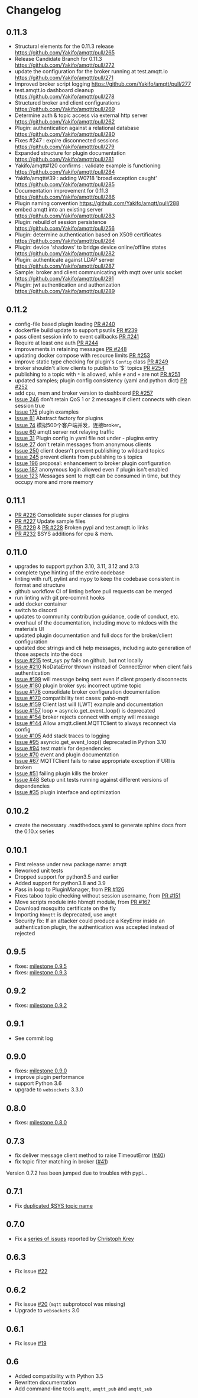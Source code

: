 # Changelog

## 0.11.3

* Structural elements for the 0.11.3 release https://github.com/Yakifo/amqtt/pull/265
* Release Candidate Branch for 0.11.3 https://github.com/Yakifo/amqtt/pull/272
* update the configuration for the broker running at test.amqtt.io  https://github.com/Yakifo/amqtt/pull/271
* Improved broker script logging https://github.com/Yakifo/amqtt/pull/277
* test.amqtt.io dashboard cleanup  https://github.com/Yakifo/amqtt/pull/278
* Structured broker and client configurations https://github.com/Yakifo/amqtt/pull/269
* Determine auth & topic access via external http server https://github.com/Yakifo/amqtt/pull/262
* Plugin: authentication against a relational database  https://github.com/Yakifo/amqtt/pull/280
* Fixes #247 : expire disconnected sessions https://github.com/Yakifo/amqtt/pull/279
* Expanded structure for plugin documentation https://github.com/Yakifo/amqtt/pull/281
* Yakifo/amqtt#120 confirms : validate example is functioning https://github.com/Yakifo/amqtt/pull/284
* Yakifo/amqtt#39 : adding W0718 'broad exception caught' https://github.com/Yakifo/amqtt/pull/285
* Documentation improvement for 0.11.3 https://github.com/Yakifo/amqtt/pull/286
* Plugin naming convention https://github.com/Yakifo/amqtt/pull/288
* embed amqtt into an existing server https://github.com/Yakifo/amqtt/pull/283
* Plugin: rebuild of session persistence https://github.com/Yakifo/amqtt/pull/256
* Plugin: determine authentication based on X509 certificates https://github.com/Yakifo/amqtt/pull/264
* Plugin: device 'shadows' to bridge device online/offline states https://github.com/Yakifo/amqtt/pull/282
* Plugin: authenticate against LDAP server https://github.com/Yakifo/amqtt/pull/287
* Sample: broker and client communicating with mqtt over unix socket https://github.com/Yakifo/amqtt/pull/291
* Plugin: jwt authentication and authorization https://github.com/Yakifo/amqtt/pull/289

## 0.11.2

-  config-file based plugin loading   [PR #240](https://github.com/Yakifo/amqtt/pull/240)
-  dockerfile build update to support psutils   [PR #239](https://github.com/Yakifo/amqtt/pull/239)
-  pass client session info to event callbacks   [PR #241](https://github.com/Yakifo/amqtt/pull/241)
-  Require at least one auth   [PR #244](https://github.com/Yakifo/amqtt/pull/244)
-  improvements in retaining messages   [PR #248](https://github.com/Yakifo/amqtt/pull/248)
-  updating docker compose with resource limits   [PR #253](https://github.com/Yakifo/amqtt/pull/253)
-  improve static type checking for plugin's `Config` class   [PR #249](https://github.com/Yakifo/amqtt/pull/249)
-  broker shouldn't allow clients to publish to '$' topics   [PR #254](https://github.com/Yakifo/amqtt/pull/254)
-  publishing to a topic with `*` is allowed, while `#` and `+` are not   [PR #251](https://github.com/Yakifo/amqtt/pull/251)
-  updated samples; plugin config consistency (yaml and python dict)   [PR #252](https://github.com/Yakifo/amqtt/pull/252)
-  add cpu, mem and broker version to dashboard   [PR #257](https://github.com/Yakifo/amqtt/pull/257)
- [Issue 246](https://github.com/Yakifo/amqtt/issues/246) don't retain QoS 1 or 2 messages if client connects with clean session true
- [Issue 175](https://github.com/Yakifo/amqtt/issues/175) plugin examples
- [Issue 81](https://github.com/Yakifo/amqtt/issues/81) Abstract factory for plugins
- [Issue 74](https://github.com/Yakifo/amqtt/issues/74) 模拟500个客户端并发，连接broker。
- [Issue 60](https://github.com/Yakifo/amqtt/issues/60) amqtt server not relaying traffic
- [Issue 31](https://github.com/Yakifo/amqtt/issues/31) Plugin config in yaml file not under - plugins entry
- [Issue 27](https://github.com/Yakifo/amqtt/issues/27) don't retain messages from anonymous clients
- [Issue 250](https://github.com/Yakifo/amqtt/issues/250) client doesn't prevent publishing to wildcard topics
- [Issue 245](https://github.com/Yakifo/amqtt/issues/245) prevent clients from publishing to `$` topics
- [Issue 196](https://github.com/Yakifo/amqtt/issues/196) proposal: enhancement to broker plugin configuration
- [Issue 187](https://github.com/Yakifo/amqtt/issues/187) anonymous login allowed even if plugin isn't enabled
- [Issue 123](https://github.com/Yakifo/amqtt/issues/123) Messages sent to mqtt can be consumed in time, but they occupy more and more memory

## 0.11.1

- [PR #226](https://github.com/Yakifo/amqtt/pull/226) Consolidate super classes for plugins
- [PR #227](https://github.com/Yakifo/amqtt/pull/227) Update sample files
- [PR #229](https://github.com/Yakifo/amqtt/pull/229) & [PR #228](https://github.com/Yakifo/amqtt/pull/228) Broken pypi and test.amqtt.io links
- [PR #232](https://github.com/Yakifo/amqtt/pull/234) $SYS additions for cpu & mem.

## 0.11.0

- upgrades to support python 3.10, 3.11, 3.12 and 3.13
- complete type hinting of the entire codebase
- linting with ruff, pylint and mypy to keep the codebase consistent in format and structure
- github workflow CI of linting before pull requests can be merged
- run linting with git pre-commit hooks 
- add docker container
- switch to discord
- updates to community contribution guidance, code of conduct, etc. 
- overhaul of the documentation, including move to mkdocs with the materials UI
- updated plugin documentation and full docs for the broker/client configuration 
- updated doc strings and cli help messages, including auto generation of those aspects into the docs
- [Issue #215](https://github.com/Yakifo/amqtt/issues/215) test_sys.py fails on github, but not locally
- [Issue #210](https://github.com/Yakifo/amqtt/issues/210) NoDataError thrown instead of ConnectError when client fails authentication
- [Issue #199](https://github.com/Yakifo/amqtt/issues/199) will message being sent even if client properly disconnects
- [Issue #180](https://github.com/Yakifo/amqtt/issues/180) plugin broker sys: incorrect uptime topic
- [Issue #178](https://github.com/Yakifo/amqtt/issues/178) consolidate broker configuration documentation
- [Issue #170](https://github.com/Yakifo/amqtt/issues/170) compatibility test cases: paho-mqtt
- [Issue #159](https://github.com/Yakifo/amqtt/issues/159) Client last will (LWT) example and documentation
- [Issue #157](https://github.com/Yakifo/amqtt/issues/157) loop = asyncio.get_event_loop() is deprecated
- [Issue #154](https://github.com/Yakifo/amqtt/issues/154) broker rejects connect with empty will message
- [Issue #144](https://github.com/Yakifo/amqtt/issues/144) Allow amqtt.client.MQTTClient to always reconnect via config
- [Issue #105](https://github.com/Yakifo/amqtt/issues/105) Add stack traces to logging
- [Issue #95](https://github.com/Yakifo/amqtt/issues/95) asyncio.get_event_loop() deprecated in Python 3.10
- [Issue #94](https://github.com/Yakifo/amqtt/issues/94) test matrix for dependencies
- [Issue #70](https://github.com/Yakifo/amqtt/issues/70) event and plugin documentation
- [Issue #67](https://github.com/Yakifo/amqtt/issues/67) MQTTClient fails to raise appropriate exception if URI is broken
- [Issue #51](https://github.com/Yakifo/amqtt/issues/51) failing plugin kills the broker
- [Issue #48](https://github.com/Yakifo/amqtt/issues/48) Setup unit tests running against different versions of dependencies
- [Issue #35](https://github.com/Yakifo/amqtt/issues/35) plugin interface and optimization


## 0.10.2

- create the necessary .readthedocs.yaml to generate sphinx docs from the 0.10.x series

## 0.10.1

- First release under new package name: amqtt
- Reworked unit tests
- Dropped support for python3.5 and earlier
- Added support for python3.8 and 3.9
- Pass in loop to PluginManager, from [PR #126](https://github.com/beerfactory/hbmqtt/pull/126)
- Fixes taboo topic checking without session username, from [PR #151](https://github.com/beerfactory/hbmqtt/pull/151)
- Move scripts module into hbmqtt module, from [PR #167](https://github.com/beerfactory/hbmqtt/pull/167)
- Download mosquitto certificate on the fly
- Importing `hbmqtt` is deprecated, use `amqtt`
- Security fix: If an attacker could produce a KeyError inside an authentication plugin, the authentication was accepted instead of rejected

## 0.9.5

- fixes: [milestone 0.9.5](https://github.com/njouanin/hbmqtt/milestone/11?closed=1)
- fixes: [milestone 0.9.3](https://github.com/njouanin/hbmqtt/milestone/10?closed=1)

## 0.9.2

- fixes: [milestone 0.9.2](https://github.com/beerfactory/hbmqtt/milestone/9?closed=1)

## 0.9.1

- See commit log

## 0.9.0

- fixes: [milestone 0.9.0](https://github.com/beerfactory/hbmqtt/milestone/8?closed=1)
- improve plugin performance
- support Python 3.6
- upgrade to `websockets` 3.3.0

## 0.8.0

- fixes: [milestone 0.8.0](https://github.com/njouanin/hbmqtt/milestone/7?closed=1)

## 0.7.3

- fix deliver message client method to raise TimeoutError ([#40](https://github.com/beerfactory/hbmqtt/issues/40))
- fix topic filter matching in broker ([#41](https://github.com/beerfactory/hbmqtt/issues/41))

Version 0.7.2 has been jumped due to troubles with pypi...

## 0.7.1

- Fix [duplicated $SYS topic name](https://github.com/beerfactory/hbmqtt/issues/37)

## 0.7.0

- Fix a [series of issues](https://github.com/beerfactory/hbmqtt/issues?q=milestone%3A0.7+is%3Aclosed) reported by [Christoph Krey](https://github.com/ckrey)

## 0.6.3

- Fix issue [#22](https://github.com/beerfactory/hbmqtt/issues/22)

## 0.6.2

- Fix issue [#20](https://github.com/beerfactory/hbmqtt/issues/20) (`mqtt` subprotocol was missing)
- Upgrade to `websockets` 3.0

## 0.6.1

- Fix issue [#19](https://github.com/beerfactory/hbmqtt/issues/19)

## 0.6

- Added compatibility with Python 3.5
- Rewritten documentation
- Add command-line tools `amqtt`, `amqtt_pub` and `amqtt_sub`
